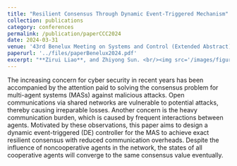 ```yaml
---
title: "Resilient Consensus Through Dynamic Event-Triggered Mechanism"
collection: publications
category: conferences
permalink: /publication/paperCCC2024
date: 2024-03-31
venue: '43rd Benelux Meeting on Systems and Control (Extended Abstract)'
paperurl: '../files/paperBenelux2024.pdf'
excerpt: "**Zirui Liao**, and Zhiyong Sun. <br/><img src='/images/figureBenelux2024.png' width='86%'>"
---
```


The increasing concern for cyber security in recent years has been accompanied by the attention paid to solving the consensus problem for multi-agent systems (MASs) against malicious attacks. Open communications via shared networks are vulnerable to potential attacks, thereby causing irreparable losses. Another concern is the heavy communication burden, which is caused by frequent interactions between agents. Motivated by these observations, this paper aims to design a dynamic event-triggered (DE) controller for the MAS to achieve exact resilient consensus with reduced communication overheads. Despite the influence of noncooperative agents in the network, the states of all cooperative agents will converge to the same consensus value eventually.
